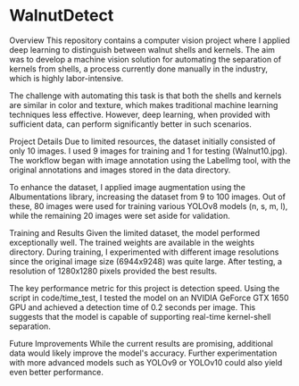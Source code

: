 # WalnutDetect
Overview
This repository contains a computer vision project where I applied deep learning to distinguish between walnut shells and kernels. The aim was to develop a machine vision solution for automating the separation of kernels from shells, a process currently done manually in the industry, which is highly labor-intensive.

The challenge with automating this task is that both the shells and kernels are similar in color and texture, which makes traditional machine learning techniques less effective. However, deep learning, when provided with sufficient data, can perform significantly better in such scenarios.

Project Details
Due to limited resources, the dataset initially consisted of only 10 images. I used 9 images for training and 1 for testing (Walnut10.jpg). The workflow began with image annotation using the LabelImg tool, with the original annotations and images stored in the data directory.

To enhance the dataset, I applied image augmentation using the Albumentations library, increasing the dataset from 9 to 100 images. Out of these, 80 images were used for training various YOLOv8 models (n, s, m, l), while the remaining 20 images were set aside for validation. 

Training and Results
Given the limited dataset, the model performed exceptionally well. The trained weights are available in the weights directory. During training, I experimented with different image resolutions since the original image size (6944x9248) was quite large. After testing, a resolution of 1280x1280 pixels provided the best results.

The key performance metric for this project is detection speed. Using the script in code/time_test, I tested the model on an NVIDIA GeForce GTX 1650 GPU and achieved a detection time of 0.2 seconds per image. This suggests that the model is capable of supporting real-time kernel-shell separation.

Future Improvements
While the current results are promising, additional data would likely improve the model's accuracy. Further experimentation with more advanced models such as YOLOv9 or YOLOv10 could also yield even better performance.

